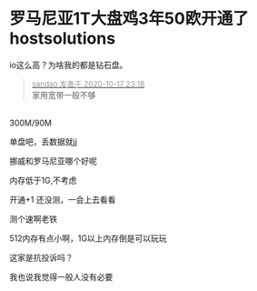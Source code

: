 # 罗马尼亚1T大盘鸡3年50欧开通了 hostsolutions


io这么高？为啥我的都是钻石盘。

<div class="quote"><blockquote><font size="2"><a href="https://www.hostloc.com/forum.php?mod=redirect&amp;goto=findpost&amp;pid=9315482&amp;ptid=755487" target="_blank"><font color="#999999">sandao 发表于 2020-10-17 23:18</font></a></font><br />
家用宽带一般不够</blockquote></div><br />
300M/90M

单盘吧，丢数据就jj

挪威和罗马尼亚哪个好呢

内存低于1G,不考虑

开通+1 还没测，一会上去看看

测个速啊老铁

512内存有点小啊，1G以上内存倒是可以玩玩

这家是抗投诉吗？

我也说我觉得一般人没有必要
